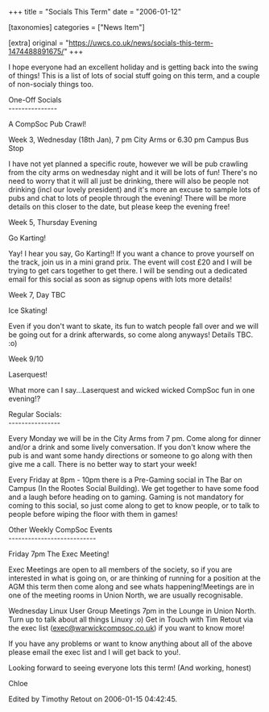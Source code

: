 +++
title = "Socials This Term"
date = "2006-01-12"

[taxonomies]
categories = ["News Item"]

[extra]
original = "https://uwcs.co.uk/news/socials-this-term-1474488891675/"
+++

I hope everyone had an excellent holiday and is getting back into the swing of things\! This is a list of lots of social stuff going on this term, and a couple of non-socialy things too.

One-Off Socials  
\---------------

A CompSoc Pub Crawl\!

Week 3, Wednesday (18th Jan), 7 pm City Arms or 6.30 pm Campus Bus Stop

I have not yet planned a specific route, however we will be pub crawling from the city arms on wednesday night and it will be lots of fun\! There's no need to worry that it will all just be drinking, there will also be people not drinking (incl our lovely president) and it's more an excuse to sample lots of pubs and chat to lots of people through the evening\! There will be more details on this closer to the date, but please keep the evening free\!

Week 5, Thursday Evening

Go Karting\!

Yay\! I hear you say, Go Karting\!\! If you want a chance to prove yourself on the track, join us in a mini grand prix. The event will cost £20 and I will be trying to get cars together to get there. I will be sending out a dedicated email for this social as soon as signup opens with lots more details\!

Week 7, Day TBC

Ice Skating\!

Even if you don't want to skate, its fun to watch people fall over and we will be going out for a drink afterwards, so come along anyways\! Details TBC. :o)

Week 9/10

Laserquest\!

What more can I say...Laserquest and wicked wicked CompSoc fun in one evening\!?

Regular Socials:  
\----------------

Every Monday we will be in the City Arms from 7 pm. Come along for dinner and/or a drink and some lively conversation. If you don't know where the pub is and want some handy directions or someone to go along with then give me a call. There is no better way to start your week\!

Every Friday at 8pm - 10pm there is a Pre-Gaming social in The Bar on Campus (In the Rootes Social Building). We get together to have some food and a laugh before heading on to gaming. Gaming is not mandatory for coming to this social, so just come along to get to know people, or to talk to people before wiping the floor with them in games\!

Other Weekly CompSoc Events  
\---------------------------

Friday 7pm The Exec Meeting\!

Exec Meetings are open to all members of the society, so if you are interested in what is going on, or are thinking of running for a position at the AGM this term then come along and see whats happening\!Meetings are in one of the meeting rooms in Union North, we are usually recognisable.

Wednesday Linux User Group Meetings 7pm in the Lounge in Union North. Turn up to talk about all things Linuxy :o) Get in Touch with Tim Retout via the exec list (exec@warwickcompsoc.co.uk) if you want to know more\!

If you have any problems or want to know anything about all of the above please email the exec list and I will get back to you\!.

Looking forward to seeing everyone lots this term\! (And working, honest)

Chloe

Edited by Timothy Retout on 2006-01-15 04:42:45.

